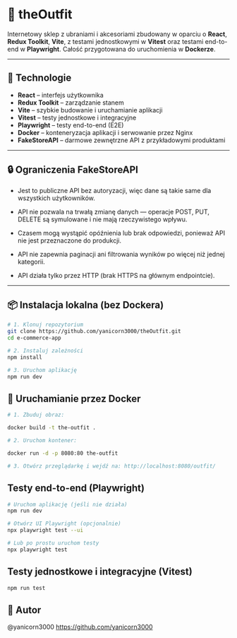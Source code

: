 # 🛒 theOutfit

Internetowy sklep z ubraniami i akcesoriami zbudowany w oparciu o **React**, **Redux Toolkit**, **Vite**, z testami jednostkowymi w **Vitest** oraz testami end-to-end w **Playwright**. Całość przygotowana do uruchomienia w **Dockerze**.

---

## 🚀 Technologie

- **React** – interfejs użytkownika
- **Redux Toolkit** – zarządzanie stanem
- **Vite** – szybkie budowanie i uruchamianie aplikacji
- **Vitest** – testy jednostkowe i integracyjne
- **Playwright** – testy end-to-end (E2E)
- **Docker** – konteneryzacja aplikacji i serwowanie przez Nginx
- **FakeStoreAPI** – darmowe zewnętrzne API z przykładowymi produktami

---

## 🔒 Ograniczenia FakeStoreAPI

- Jest to publiczne API bez autoryzacji, więc dane są takie same dla wszystkich użytkowników.

- API nie pozwala na trwałą zmianę danych — operacje POST, PUT, DELETE są symulowane i nie mają rzeczywistego wpływu.

- Czasem mogą wystąpić opóźnienia lub brak odpowiedzi, ponieważ API nie jest przeznaczone do produkcji.

- API nie zapewnia paginacji ani filtrowania wyników po więcej niż jednej kategorii.

- API działa tylko przez HTTP (brak HTTPS na głównym endpointcie).

---

## 📦 Instalacja lokalna (bez Dockera)

```bash
# 1. Klonuj repozytorium
git clone https://github.com/yanicorn3000/theOutfit.git
cd e-commerce-app

# 2. Instaluj zależności
npm install

# 3. Uruchom aplikację
npm run dev
```

## 🐳 Uruchamianie przez Docker

```bash
# 1. Zbuduj obraz:

docker build -t the-outfit .

# 2. Uruchom kontener:

docker run -d -p 8080:80 the-outfit

# 3. Otwórz przeglądarkę i wejdź na: http://localhost:8080/outfit/

```

## Testy end-to-end (Playwright)

```bash
# Uruchom aplikację (jeśli nie działa)
npm run dev

# Otwórz UI Playwright (opcjonalnie)
npx playwright test --ui

# Lub po prostu uruchom testy
npx playwright test
```

## Testy jednostkowe i integracyjne (Vitest)

```bash
npm run test
```

## 👩 Autor

@yanicorn3000
https://github.com/yanicorn3000
